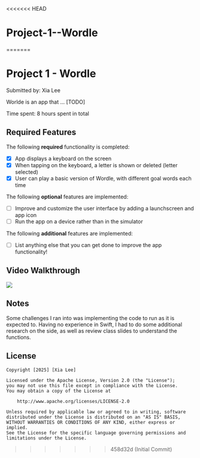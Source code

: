 <<<<<<< HEAD
# Project-1--Wordle
=======
# Project 1 - Wordle

Submitted by: Xia Lee

Worlde is an app that ... [TODO] 

Time spent: 8 hours spent in total

## Required Features

The following **required** functionality is completed:

- [x] App displays a keyboard on the screen
- [x] When tapping on the keyboard, a letter is shown or deleted (letter selected)
- [x] User can play a basic version of Wordle, with different goal words each time

The following **optional** features are implemented:

- [ ] Improve and customize the user interface by adding a launchscreen and app icon
- [ ] Run the app on a device rather than in the simulator

The following **additional** features are implemented:

- [ ] List anything else that you can get done to improve the app functionality!

## Video Walkthrough
<div>
    <a href="https://www.loom.com/share/179e5d0310f04515a50f003e08694856">
    </a>
    <a href="https://www.loom.com/share/179e5d0310f04515a50f003e08694856">
      <img style="max-width:300px;" src="https://cdn.loom.com/sessions/thumbnails/179e5d0310f04515a50f003e08694856-5ef8811f7eac0a1a-full-play.gif">
    </a>
  </div>

## Notes

Some challenges I ran into was implementing the code to run as it is expected to. Having no experience in Swift, I had to do some additional research on the side, as well as review class slides to understand the functions.

## License

    Copyright [2025] [Xia Lee]

    Licensed under the Apache License, Version 2.0 (the "License");
    you may not use this file except in compliance with the License.
    You may obtain a copy of the License at

        http://www.apache.org/licenses/LICENSE-2.0

    Unless required by applicable law or agreed to in writing, software
    distributed under the License is distributed on an "AS IS" BASIS,
    WITHOUT WARRANTIES OR CONDITIONS OF ANY KIND, either express or implied.
    See the License for the specific language governing permissions and
    limitations under the License.
>>>>>>> 458d32d (Initial Commit)
